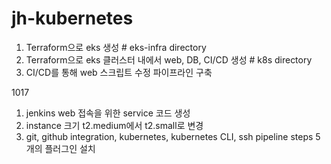 # jh-kubernetes
1. Terraform으로 eks 생성                                  # eks-infra directory
2. Terraform으로 eks 클러스터 내에서 web, DB, CI/CD 생성       # k8s directory
3. CI/CD를 통해 web 스크립트 수정 파이프라인 구축


1017
1. jenkins web 접속을 위한 service 코드 생성
2. instance 크기 t2.medium에서 t2.small로 변경
3. git, github integration, kubernetes, kubernetes CLI, ssh pipeline steps 5개의 플러그인 설치
